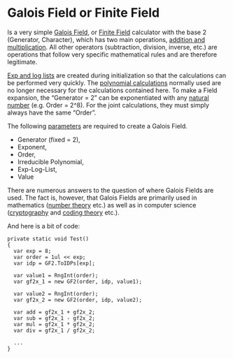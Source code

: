 # Galois Field or Finite Field

Is a very simple [Galois Field](https://en.wikipedia.org/wiki/Finite_field), or [Finite Field](https://en.wikipedia.org/wiki/Finite_field) calculator with the base 2 (Generator, Character), which has two main operations, [addition and multiplication](https://en.wikipedia.org/wiki/Finite_field_arithmetic). All other operators (subtraction, division, inverse, etc.) are operations that follow very specific mathematical rules and are therefore legitimate. 

[Exp and log lists](https://en.wikipedia.org/wiki/Finite_field_arithmetic#Generator_based_tables) are created during initialization so that the calculations can be performed very quickly. The [polynomial calculations](https://en.wikipedia.org/wiki/Polynomial) normally used are no longer necessary for the calculations contained here. To make a Field expansion, the “Generator = 2” can be exponentiated with any [natural number](https://en.wikipedia.org/wiki/Natural_number) (e.g. Order = 2^8). For the joint calculations, they must simply always have the same “Order”.

The following [parameters](https://en.wikipedia.org/wiki/Finite_field_arithmetic) are required to create a Galois Field.
- Generator (fixed = 2),  
- Exponent,
- Order,
- Irreducible Polynomial,
- Exp-Log-List,
- Value

There are numerous answers to the question of where Galois Fields are used. The fact is, however, that Galois Fields are primarily used in mathematics ([number theory](https://en.wikipedia.org/wiki/Number_theory) etc.) as well as in computer science ([cryptography](https://en.wikipedia.org/wiki/Cryptography) and [coding theory](https://en.wikipedia.org/wiki/Coding_theory) etc.).  

And here is a bit of code:
```
private static void Test()
{
  var exp = 8;
  var order = 1ul << exp;
  var idp = GF2.ToIDPs[exp];

  var value1 = RngInt(order);
  var gf2x_1 = new GF2(order, idp, value1);

  var value2 = RngInt(order);
  var gf2x_2 = new GF2(order, idp, value2);

  var add = gf2x_1 + gf2x_2;
  var sub = gf2x_1 - gf2x_2;
  var mul = gf2x_1 * gf2x_2;
  var div = gf2x_1 / gf2x_2;

  ...
}
```
